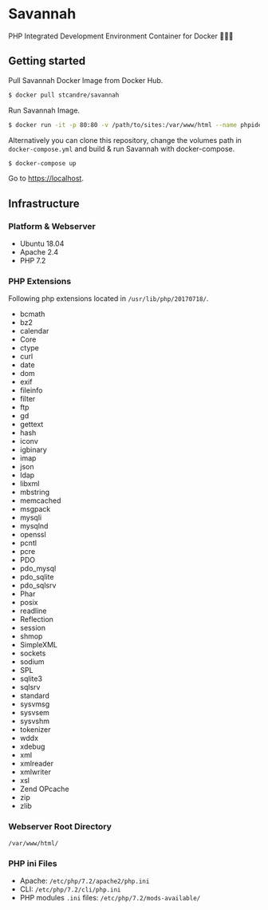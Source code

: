 # Savannah
PHP Integrated Development Environment Container for Docker 🐘🐳🌱

## Getting started

Pull Savannah Docker Image from Docker Hub.

```bash
$ docker pull stcandre/savannah
```

Run Savannah Image.

```bash
$ docker run -it -p 80:80 -v /path/to/sites:/var/www/html --name phpide stcandre/savannah
```

Alternatively you can clone this repository, change the volumes path in `docker-compose.yml` and build & run Savannah with docker-compose.

```bash
$ docker-compose up
```


Go to <https://localhost>.

## Infrastructure

### Platform & Webserver

- Ubuntu 18.04
- Apache 2.4
- PHP 7.2

### PHP Extensions

Following php extensions located in `/usr/lib/php/20170718/`.

- bcmath
- bz2
- calendar
- Core
- ctype
- curl
- date
- dom
- exif
- fileinfo
- filter
- ftp
- gd
- gettext
- hash
- iconv
- igbinary
- imap
- json
- ldap
- libxml
- mbstring
- memcached
- msgpack
- mysqli
- mysqlnd
- openssl
- pcntl
- pcre
- PDO
- pdo_mysql
- pdo_sqlite
- pdo_sqlsrv
- Phar
- posix
- readline
- Reflection
- session
- shmop
- SimpleXML
- sockets
- sodium
- SPL
- sqlite3
- sqlsrv
- standard
- sysvmsg
- sysvsem
- sysvshm
- tokenizer
- wddx
- xdebug
- xml
- xmlreader
- xmlwriter
- xsl
- Zend OPcache
- zip
- zlib

### Webserver Root Directory

`/var/www/html/`

### PHP ini Files

- Apache: `/etc/php/7.2/apache2/php.ini`
- CLI: `/etc/php/7.2/cli/php.ini`
- PHP modules `.ini` files: `/etc/php/7.2/mods-available/`
